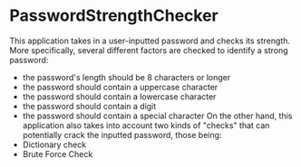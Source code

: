 # PasswordStrengthChecker

This application takes in a user-inputted password and checks its strength. More specifically, several different factors are checked to identify a strong password:
- the password's length should be 8 characters or longer
- the password should contain a uppercase character
- the password should contain a lowercase character
- the password should contain a digit
- the password should contain a special character
On the other hand, this application also takes into account two kinds of "checks" that can potentially crack the inputted password, those being:
- Dictionary check
- Brute Force Check


